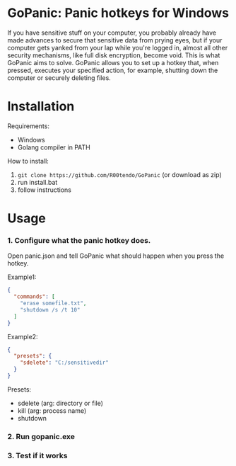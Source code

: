 # GoPanic: Panic hotkeys for Windows
If you have sensitive stuff on your computer, you probably already have made advances to secure that sensitive data from prying eyes, but if your computer gets yanked from your lap while you're logged in, almost all other security mechanisms, like full disk encryption, become void. This is what GoPanic aims to solve. GoPanic allows you to set up a hotkey that, when pressed, executes your specified action, for example, shutting down the computer or securely deleting files.

# Installation
Requirements:
- Windows
- Golang compiler in PATH

How to install:
1. `git clone https://github.com/R00tendo/GoPanic` (or download as zip)
2. run install.bat
3. follow instructions

# Usage
### 1. Configure what the panic hotkey does.
Open panic.json and tell GoPanic what should happen when you press the hotkey.

Example1:
```json
{
  "commands": [
    "erase somefile.txt",
    "shutdown /s /t 10"
  ]
}
```


Example2:
```json
{
  "presets": {
    "sdelete": "C:/sensitivedir"
  }
}
```

Presets:
- sdelete (arg: directory or file)
- kill (arg: process name)
- shutdown

### 2. Run gopanic.exe
### 3. Test if it works 
